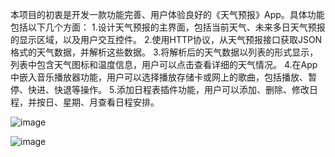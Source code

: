 本项目的初衷是开发一款功能完善、用户体验良好的《天气预报》App。具体功能包括以下几个方面：
1.设计天气预报的主界面，包括当前天气、未来多日天气预报的显示区域，以及用户交互控件。
2.使用HTTP协议，从天气预报接口获取JSON格式的天气数据，并解析这些数据。
3.将解析后的天气数据以列表的形式显示，列表中包含天气图标和温度信息，用户可以点击查看详细的天气情况。
4.在App中嵌入音乐播放器功能，用户可以选择播放存储卡或网上的歌曲，包括播放、暂停、快进、快退等操作。
5.添加日程表插件功能，用户可以添加、删除、修改日程，并按日、星期、月查看日程安排。

![image](https://github.com/user-attachments/assets/7a180f74-a8d6-496c-875b-9a5632a5030a)

![image](https://github.com/user-attachments/assets/94fb10e6-4c73-49dc-ae1a-87398225f547)
